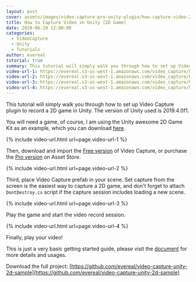 ```yaml
---
layout: post
cover: assets/images/video-capture-pro-unity-plugin/how-capture-video-2d.png
title: How to Capture Video in Unity (2D Game)
date: 2020-06-20 12:00:00
categories:
  - VideoCapture
  - Unity
  - Tutorials
author: evereal
tutorial: true
summary: This tutorial will simply walk you through how to set up Video Capture plugin to record a 2D game in Unity.
video-url-1: https://evereal.s3-us-west-1.amazonaws.com/video_capture/how_capture_video_2d/1
video-url-2: https://evereal.s3-us-west-1.amazonaws.com/video_capture/how_capture_video_2d/2
video-url-3: https://evereal.s3-us-west-1.amazonaws.com/video_capture/how_capture_video_2d/3
video-url-4: https://evereal.s3-us-west-1.amazonaws.com/video_capture/how_capture_video_2d/4
---
```


This tutorial will simply walk you through how to set up Video Capture plugin to record a 2D game in Unity. The version of Unity used is 2019.4.0f1.

You will need a game, of course, I am using the Unity awesome 2D Game Kit as an example, which you can download <a href="https://assetstore.unity.com/packages/essentials/tutorial-projects/2d-game-kit-107098?aid=1100l9ebS" target="_blank">here</a>.

{% include video-url.html url=page.video-url-1 %}

Then, download and import the [Free version](https://evereal.s3-us-west-1.amazonaws.com/video_capture/VideoCaptureTrial_Latest.unitypackage?v=2.3.5) of Video Capture, or purchase the <a href="https://assetstore.unity.com/packages/slug/155663?aid=1100l9ebS">Pro version</a> on Asset Store.

{% include video-url.html url=page.video-url-2 %}

Third, place Video Capture prefab in your scene. Set capture from the screen is the easiest way to capture a 2D game, and don't forget to attach `DontDestroy.cs` script if the capture session includes loading a new scene.

{% include video-url.html url=page.video-url-3 %}

Play the game and start the video record session.

{% include video-url.html url=page.video-url-4 %}

Finally, play your video!

This is just a very basic getting started guide, please visit the <a href="/docs/video-capture-pro-unity-plugin/" target="_blank">document</a> for more details and usages.

Download the full project: [https://github.com/evereal/video-capture-unity-2d-sample](https://github.com/evereal/video-capture-unity-2d-sample)